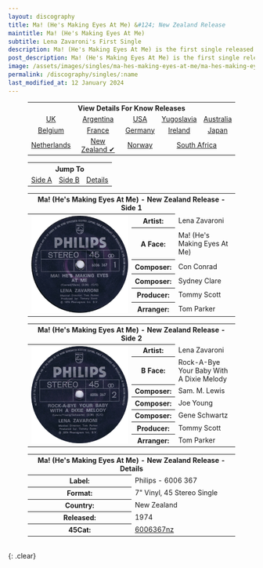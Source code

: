 ```yaml
---
layout: discography
title: Ma! (He's Making Eyes At Me) &#124; New Zealand Release
maintitle: Ma! (He's Making Eyes At Me)
subtitle: Lena Zavaroni's First Single
description: Ma! (He's Making Eyes At Me) is the first single released by Lena Zavaroni.
post_description: Ma! (He's Making Eyes At Me) is the first single released by Lena Zavaroni.
image: /assets/images/singles/ma-hes-making-eyes-at-me/ma-hes-making-eyes-at-me-new-zealand-side-1.jpg
permalink: /discography/singles/:name
last_modified_at: 12 January 2024
---
```


<figure class="fig3">
<table style="text-align:center;">
<tr><th colspan="5">View Details For Know Releases</th></tr>
<tr><td><a href="/discography/singles/1974-01-25-ma-hes-making-eyes-at-me-uk">UK</a></td><td><a href="/discography/singles/1974-03-11-ma-hes-making-eyes-at-me-argentina">Argentina</a></td><td><a href="/discography/singles/1974-03-ma-hes-making-eyes-at-me-usa">USA</a></td><td><a href="/discography/singles/1974-03-ma-hes-making-eyes-at-me-yugoslavia">Yugoslavia</a><td><a href="/discography/singles/1974-ma-hes-making-eyes-at-me-australia">Australia</a></td></td></tr>

<tr><td><a href="/discography/singles/1974-ma-hes-making-eyes-at-me-belgium">Belgium</a></td><td><a href="/discography/singles/1974-ma-hes-making-eyes-at-me-france">France</a></td><td><a href="/discography/singles/1974-ma-hes-making-eyes-at-me-germany">Germany</a></td><td><a href="/discography/singles/1974-ma-hes-making-eyes-at-me-ireland">Ireland</a></td><td><a href="/discography/singles/1974-ma-hes-making-eyes-at-me-japan">Japan</a></td></tr>

<tr><td><a href="/discography/singles/1974-ma-hes-making-eyes-at-me-netherlands">Netherlands</a></td><td><a href="/discography/singles/1974-ma-hes-making-eyes-at-me-new-zealand">New Zealand &#x2714;</a></td><td><a href="/discography/singles/1974-ma-hes-making-eyes-at-me-norway">Norway</a></td><td colspan="2"><a href="/discography/singles/1974-ma-hes-making-eyes-at-me-south-africa">South Africa</a></td></tr>
</table>
</figure>

<figure class="fig3">
<table style="text-align:center;">
<tr><th colspan="3">Jump To</th></tr>
<tr><td style="width:33.33;"><a href="#infobox1">Side A</a></td><td style="width:33.34;"><a href="#infobox2">Side B</a></td><td style="width:33.33;"><a href="#infobox3">Details</a></td></tr>
</table>
</figure>

<figure class="fig3">
<table>
<tr id="infobox1"><th colspan="3">Ma! (He's Making Eyes At Me) - New Zealand Release - Side 1</th></tr>
<tr>
<th style="width:50%; vertical-align:top;" rowspan="7" class="top"><a href="/assets/images/singles/ma-hes-making-eyes-at-me/ma-hes-making-eyes-at-me-new-zealand-side-1.jpg"><img src="/assets/images/singles/ma-hes-making-eyes-at-me/ma-hes-making-eyes-at-me-new-zealand-side-1.jpg" class="full-width zoom-in" /></a></th>
</tr>
<tr><th style="width:15%;">Artist:</th><td>Lena Zavaroni</td></tr>
<tr><th>A Face:</th><td>Ma! (He's Making Eyes At Me)</td></tr>
<tr><th>Composer:</th><td>Con Conrad</td></tr>
<tr><th>Composer:</th><td>Sydney Clare</td></tr>
<tr><th>Producer:</th><td>Tommy Scott</td></tr>
<tr><th>Arranger:</th><td>Tom Parker</td></tr>
</table>
</figure>

<figure class="fig3">
<table>
<tr id="infobox2"><th colspan="3">Ma! (He's Making Eyes At Me) - New Zealand Release - Side 2</th></tr>
<tr>
<th style="width:50%; vertical-align:top;" rowspan="8" class="top"><a href="/assets/images/singles/ma-hes-making-eyes-at-me/ma-hes-making-eyes-at-me-new-zealand-side-2.jpg"><img src="/assets/images/singles/ma-hes-making-eyes-at-me/ma-hes-making-eyes-at-me-new-zealand-side-2.jpg" class="full-width zoom-in" /></a></th>
</tr>
<tr><th style="width:15%;">Artist:</th><td>Lena Zavaroni</td></tr>
<tr><th>B Face:</th><td>Rock-A-Bye Your Baby With A Dixie Melody</td></tr>
<tr><th>Composer:</th><td>Sam. M. Lewis</td></tr>
<tr><th>Composer:</th><td>Joe Young</td></tr>
<tr><th>Composer:</th><td>Gene Schwartz</td></tr>
<tr><th>Producer:</th><td>Tommy Scott</td></tr>
<tr><th>Arranger:</th><td>Tom Parker</td></tr>
</table>
</figure>

<figure class="fig3">
<table>
<tr id="infobox3"><th colspan="2">Ma! (He's Making Eyes At Me) - New Zealand Release - Details</th></tr>
<tr><th style="width:50%;">Label:</th><td>Philips - 6006 367</td></tr>
<tr><th>Format:</th><td>7" Vinyl, 45 Stereo Single</td></tr>
<tr><th>Country:</th><td>New Zealand</td></tr>
<tr><th>Released:</th><td>1974</td></tr>
<tr><th>45Cat:</th><td><a class="external-link" href="https://www.45cat.com/record/6006367nz">6006367nz</a></td></tr>
</table>
</figure>

<br />{: .clear}

